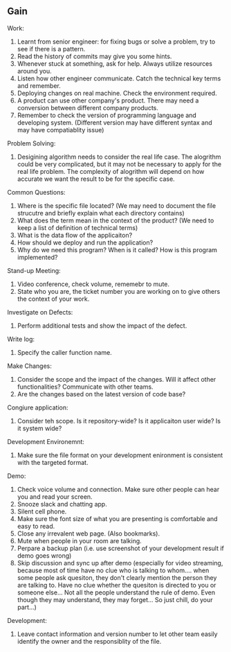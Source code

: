 ## Gain ##
Work: 
1. Learnt from senior engineer: for fixing bugs or solve a problem, try to see if there is a pattern. 
2. Read the history of commits may give you some hints.
3. Whenever stuck at something, ask for help. Always utilize resources around you.
4. Listen how other engineer communicate. Catch the technical key terms and remember. 
5. Deploying changes on real machine. Check the environment required. 
6. A product can use other company's product. There may need a conversion between different company products. 
7. Remember to check the version of programming language and developing system. (Different version may have different syntax and may have compatiablity issue)

Problem Solving: 
1. Desigining algorithm needs to consider the real life case. The alogrithm could be very complicated, but it may not be necessary to apply for the real life problem. The complexity of alogrithm will depend on how accurate we want the result to be for the specific case. 

Common Questions: 
1. Where is the specific file located? (We may need to document the file strucutre and briefly explain what each directory contains) 
2. What does the term mean in the context of the product? (We need to keep a list of definition of technical terms)
3. What is the data flow of the applicaiton? 
4. How should we deploy and run the application? 
5. Why do we need this program? When is it called? How is this program implemented?    

Stand-up Meeting: 
1. Video conference, check volume, rememebr to mute. 
2. State who you are, the ticket number you are working on to give others the context of your work. 

Investigate on Defects: 
1. Perform additional tests and show the impact of the defect.    

Write log:    
1. Specify the caller function name.    

Make Changes: 
1. Consider the scope and the impact of the changes. Will it affect other functionalities? Communicate with other teams.    
2. Are the changes based on the latest version of code base? 

Congiure application:
1. Consider teh scope. Is it repository-wide? Is it applicaiton user wide? Is it system wide? 

Development Environemnt: 
1. Make sure the file format on your development enironment is consistent with the targeted format.     

Demo: 
1. Check voice volume and connection. Make sure other people can hear you and read your screen.
2. Snooze slack and chatting app. 
3. Silent cell phone.    
4. Make sure the font size of what you are presenting is comfortable and easy to read. 
5. Close any irrevalent web page. (Also bookmarks). 
6. Mute when people in your room are talking. 
7. Perpare a backup plan (i.e. use screenshot of your development result if demo goes wrong)   
8. Skip discussion and sync up after demo (especially for video streaming, because most of time have no clue who is talking to whom.... when some people ask quesiton, they don't clearly mention the person they are talking to. Have no clue whether the quesiton is directed to you or someone else... Not all the people understand the rule of demo. Even though they may understand, they may forget... So just chill, do your part...)  

Development:
1.  Leave contact information and version number to let other team easily identify the owner and the responsiblity of the file.   









